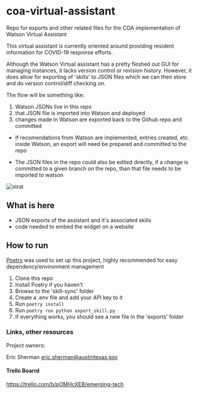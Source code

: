 # coa-virtual-assistant

Repo for exports and other related files for the COA implementation of Watson Virtual Assistant

This virtual assistant is currently oriented around providing resident information for COVID-19 response efforts.

Although the Watson Virtual assistant has a pretty fleshed out GUI for managing instances, it lacks version control or revision history. However, it does allow for exporting of 'skills' to JSON files which we can then store and do version control/diff checking on.

The flow will be something like:

1. Watson JSONs live in this repo
1. that JSON file is imported into Watson and deployed
1. changes made in Watson are exported back to the Github repo and committed

- If recomendations from Watson are implemented, entries created, etc. inside Watson, an export will need be prepared and committed to the repo

- The JSON files in the repo could also be edited directly, if a change is committed to a given branch on the repo, than that file needs to be imported to watson

![strat](https://user-images.githubusercontent.com/10539855/79008780-bb9e3180-7b23-11ea-9e50-369264f2a778.png)

## What is here

- JSON exports of the assistant and it's associated skills
- code needed to embed the widget on a website

## How to run

[Poetry](https://python-poetry.org/docs/) was used to set up this project, highly recommended for easy dependency/environment management

1. Clone this repo
1. Install Poetry if you haven't
1. Browse to the 'skill-sync' folder
1. Create a .env file and add your API key to it
1. Run `poetry install`
1. Run `poetry run python export_skill.py`
1. If everything works, you should see a new file in the 'exports' folder

### Links, other resources

Project owners:

Eric Sherman
eric.sherman@austintexas.gov

#### Trello Boarrd

https://trello.com/b/pOMHcXEB/emerging-tech
